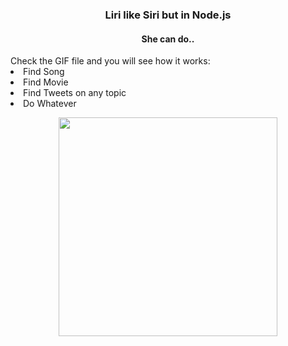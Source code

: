 

<h3 align="center">Liri like Siri but in Node.js</h3>
<h4 align="center"> She can do..</h4>
    Check the GIF file and you will see how it works:
      <li>Find Song </li> 
      <li>Find Movie</li>
      <li>Find Tweets on any topic</li>
      <li>Do Whatever</li>
    
 

<p align="center">
  <img src="http://g.recordit.co/zymhdlJftX.gif" width="350"/>
</p>
